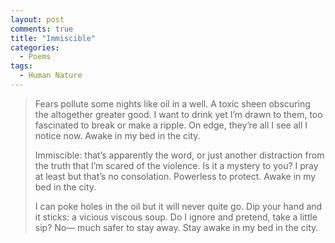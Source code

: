 ```yaml
---
layout: post
comments: true
title: "Immiscible"
categories:
  - Poems
tags:
  - Human Nature
---
```

> Fears pollute some nights like oil in a well.
> A toxic sheen obscuring the altogether greater good.
> I want to drink yet I’m drawn to them,
> too fascinated to break or make a ripple.
> On edge, they’re all I see
> all I notice now.
> Awake in my bed in the city.
>
> Immiscible: that’s apparently the word,
> or just another distraction from the truth
> that I’m scared of the violence.
> Is it a mystery to you?
> I pray at least but that’s no consolation.
> Powerless to protect.
> Awake in my bed in the city.
>
> I can poke holes in the oil but it will never quite go.
> Dip your hand and it sticks:
> a vicious viscous soup.
> Do I ignore and pretend,
> take a little sip?
> No— much safer to stay away.
> Stay awake in my bed in the city.
